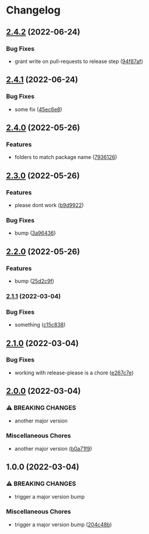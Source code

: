 # Changelog

## [2.4.2](https://github.com/tshowers-bt/scratch/compare/v2.4.1...v2.4.2) (2022-06-24)


### Bug Fixes

* grant write on pull-requests to release step ([94f87af](https://github.com/tshowers-bt/scratch/commit/94f87afbfa4315e7ff2a9b09c2d56329b30b2672))

## [2.4.1](https://github.com/tshowers-bt/scratch/compare/v2.4.0...v2.4.1) (2022-06-24)


### Bug Fixes

* some fix ([45ec6e8](https://github.com/tshowers-bt/scratch/commit/45ec6e8fc7df4c19e051e9fea114eca6fd4edcd7))

## [2.4.0](https://github.com/tshowers-bt/scratch/compare/v2.3.0...v2.4.0) (2022-05-26)


### Features

* folders to match package name ([7936126](https://github.com/tshowers-bt/scratch/commit/793612665a41a9fb3330f8e71f8bcae94d30617e))

## [2.3.0](https://github.com/tshowers-bt/scratch/compare/v2.2.0...v2.3.0) (2022-05-26)


### Features

* please dont work ([b9d9922](https://github.com/tshowers-bt/scratch/commit/b9d992235a3eda26e6fe704087f98a821eb40d84))


### Bug Fixes

* bump ([3a96436](https://github.com/tshowers-bt/scratch/commit/3a9643647d206c7a97e1768bf2eed9e516fc6f37))

## [2.2.0](https://github.com/tshowers-bt/scratch/compare/v2.1.1...v2.2.0) (2022-05-26)


### Features

* bump ([25d2c9f](https://github.com/tshowers-bt/scratch/commit/25d2c9f9d3e0d64efb095b00d745134808bf1cd9))

### [2.1.1](https://github.com/tshowers-bt/scratch/compare/v2.1.0...v2.1.1) (2022-03-04)


### Bug Fixes

* something ([c15c838](https://github.com/tshowers-bt/scratch/commit/c15c838ced3fcdb468a326eb29ea8fc967a242be))

## [2.1.0](https://github.com/tshowers-bt/scratch/compare/v2.0.0...v2.1.0) (2022-03-04)


### Bug Fixes

* working with release-please is a chore ([e267c7e](https://github.com/tshowers-bt/scratch/commit/e267c7e50a2a83cc69b4bee09918a5bc57e674d5))

## [2.0.0](https://github.com/tshowers-bt/scratch/compare/v1.0.0...v2.0.0) (2022-03-04)


### ⚠ BREAKING CHANGES

* another major version

### Miscellaneous Chores

* another major version ([b0a71f9](https://github.com/tshowers-bt/scratch/commit/b0a71f92e7b1bb5107e6bad21e4746e0264f1e98))

## 1.0.0 (2022-03-04)


### ⚠ BREAKING CHANGES

* trigger a major version bump

### Miscellaneous Chores

* trigger a major version bump ([204c48b](https://github.com/tshowers-bt/scratch/commit/204c48bac48926b4fb269a55dd4941b0da10acc4))
